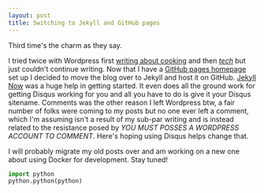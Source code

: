 ```yaml
---
layout: post
title: Switching to Jekyll and GitHub pages
---
```


Third time's the charm as they say. 

I tried twice with Wordpress first [writing about cooking](https://tandoorispring.wordpress.com/) and then [_tech_](https://jarisafi.wordpress.com/) but just couldn't continue writing. Now that I have a [GitHub pages homepage](https://safijari.github.io/) set up I decided to move the blog over to Jekyll and host it on GitHub. [Jekyll Now](http://www.jekyllnow.com/) was a huge help in getting started. It even does all the ground work for getting Disqus working for you and all you have to do is give it your Disqus sitename. Comments was the other reason I left Wordpress btw, a fair number of folks were coming to my posts but no one ever left a comment, which I'm assuming isn't a result of my sub-par writing and is instead related to the resistance posed by _YOU MUST POSSES A WORDPRESS ACCOUNT TO COMMENT_. Here's hoping using Disqus helps change that.

I will probably migrate my old posts over and am working on a new one about using Docker for development. Stay tuned!

```python
import python
python.python(python)
```
